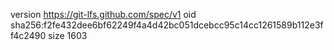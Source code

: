 version https://git-lfs.github.com/spec/v1
oid sha256:f2fe432dee6bf62249f4a4d42bc051dcebcc95c14cc1261589b112e3ff4c2490
size 1603

